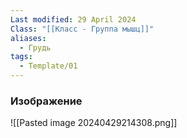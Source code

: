 ```yaml
---
Last modified: 29 April 2024
Class: "[[Класс - Группа мышц]]"
aliases:
  - Грудь
tags:
  - Template/01
---
```

### Изображение
![[Pasted image 20240429214308.png]]